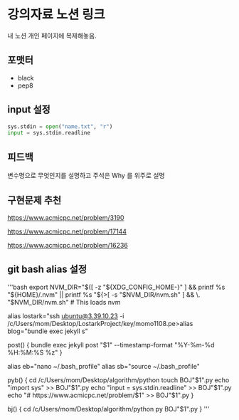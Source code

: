 # 강의자료 노션 링크
내 노션 개인 페이지에 복제해놓음.

## 포맷터
- black
- pep8

## input 설정
```python
sys.stdin = open("name.txt", "r")
input = sys.stdin.readline
```

## 피드백
변수명으로 무엇인지를 설명하고
주석은 Why 를 위주로 설명

## 구현문제 추천
https://www.acmicpc.net/problem/3190

https://www.acmicpc.net/problem/17144

https://www.acmicpc.net/problem/16236

## git bash alias 설정
'''bash
export NVM_DIR="$([ -z "${XDG_CONFIG_HOME-}" ] && printf %s "${HOME}/.nvm" || printf %s "${>[ -s "$NVM_DIR/nvm.sh" ] && \. "$NVM_DIR/nvm.sh" # This loads nvm

alias lostark="ssh ubuntu@3.39.10.23 -i /c/Users/mom/Desktop/LostarkProject/key/momo1108.pe>alias blog="bundle exec jekyll s"

post() {
        bundle exec jekyll post "$1" --timestamp-format "%Y-%m-%d %H:%M:%S %z"
}

alias eb="nano ~/.bash_profile"
alias sb="source ~/.bash_profile"

pyb() {
        cd /c/Users/mom/Desktop/algorithm/python
        touch BOJ"$1".py
        echo "import sys" >> BOJ"$1".py
        echo "input = sys.stdin.readline" >> BOJ"$1".py
        echo "# https://www.acmicpc.net/problem/$1" >> BOJ"$1".py
}

bj() {
        cd /c/Users/mom/Desktop/algorithm/python
        py BOJ"$1".py
}
'''